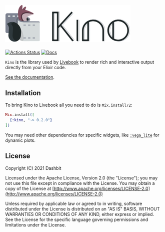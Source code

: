 <h1><img src="https://github.com/elixir-nx/kino/raw/main/images/kino.png" alt="Kino" width="400"></h1>

[![Actions Status](https://github.com/elixir-nx/kino/workflows/Test/badge.svg)](https://github.com/elixir-nx/kino/actions)
[![Docs](https://img.shields.io/badge/docs-gray.svg)](https://hexdocs.pm/kino)

`Kino` is the library used by [Livebook](https://github.com/elixir-nx/livebook)
to render rich and interactive output directly from your Elixir code.

[See the documentation](https://hexdocs.pm/kino).

## Installation

To bring Kino to Livebook all you need to do is `Mix.install/2`:

```elixir
Mix.install([
  {:kino, "~> 0.2.0"}
])
```

You may need other dependencies for specific widgets, like
[`:vega_lite`](https://github.com/elixir-nx/vega_lite) for dynamic plots.

## License

Copyright (C) 2021 Dashbit

Licensed under the Apache License, Version 2.0 (the "License");
you may not use this file except in compliance with the License.
You may obtain a copy of the License at [http://www.apache.org/licenses/LICENSE-2.0](http://www.apache.org/licenses/LICENSE-2.0)

Unless required by applicable law or agreed to in writing, software
distributed under the License is distributed on an "AS IS" BASIS,
WITHOUT WARRANTIES OR CONDITIONS OF ANY KIND, either express or implied.
See the License for the specific language governing permissions and
limitations under the License.
